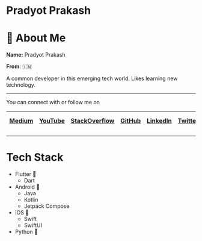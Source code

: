 # Pradyot Prakash

# 👋 About Me

**Name:** Pradyot Prakash

**From**: 🇮🇳

A common developer in this emerging tech world. Likes learning new technology.

---

You can connect with or follow me on

| [Medium](https://pradyotprksh4.medium.com) | [YouTube](https://www.youtube.com/channel/UCv4Ln66OzOcI4WhMK2Q10nA/featured) | [StackOverflow](https://stackoverflow.com/users/8244668/pradyot1996?tab=profile) | [GitHub](https://github.com/pradyotprksh) | [LinkedIn](https://www.linkedin.com/in/pradyot-prakash-968910105/) | [Twitter](https://twitter.com/pradyotprksh4) | [Play Store](https://play.google.com/store/apps/developer?id=Pradyot+Prakash) |
| --- | --- | --- | --- | --- | --- | --- |

---

# Tech Stack

- Flutter 💙
    - Dart
- Android 💚
    - Java
    - Kotlin
    - Jetpack Compose
- iOS 💜
    - Swift
    - SwiftUI
- Python 🐍
